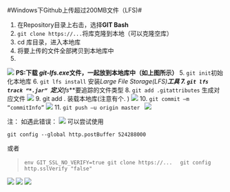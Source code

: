 #Windows下Github上传超过200MB文件（LFS)#


1. 在Repository目录上右击，选择**GIT Bash**
2. `git clone https://...`将库克隆到本地（可以克隆空库）
3. cd 库目录，进入本地库
4. 将要上传的文件全部拷贝到本地库中
5. 
![](https://i.imgur.com/oP6cvOs.png)
**PS:下载 *git-lfs.exe*文件，一起放到本地库中（如上图所示）**
5. `git init`初始化本地库
6. `git lfs install` 安装**Large File Storage(LFS)**工具
7. `git lfs track “*.jar” `定义***lfs***要追踪的文件类型
8. `git add .gitattributes` 生成对应文件
 ![](https://i.imgur.com/ldROYNG.png)
9. git add .  装载本地库(注意有个. )
![](https://i.imgur.com/fvV1iEh.png)
10. `git commit –m “commitInfo”`
![](https://i.imgur.com/ePKZ39L.png)
11. `git push –u origin master `
![](https://i.imgur.com/BxN49RL.png)

注： 如遇此错误：
![](https://i.imgur.com/YzH44SV.png)
可以尝试使用

`git config --global http.postBuffer 524288000	`
		
或者


> `env GIT_SSL_NO_VERIFY=true git clone https://...  ` 
> `git config http.sslVerify "false" `

![](https://i.imgur.com/uAoE65c.png)
![](https://i.imgur.com/sibwXJj.png)
![](https://i.imgur.com/5hDiqud.png)